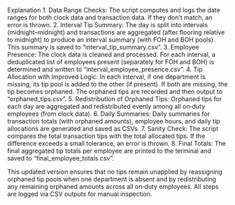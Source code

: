 Explanation
	1.	Data Range Checks:
The script computes and logs the date ranges for both clock data and transaction data. If they don’t match, an error is thrown.
	2.	Interval Tip Summary:
The day is split into intervals (midnight–midnight) and transactions are aggregated (after flooring relative to midnight) to produce an interval summary (with FOH and BOH pools). This summary is saved to “interval_tip_summary.csv”.
	3.	Employee Presence:
The clock data is cleaned and processed. For each interval, a deduplicated list of employees present (separately for FOH and BOH) is determined and written to “interval_employee_presence.csv”.
	4.	Tip Allocation with Improved Logic:
In each interval, if one department is missing, its tip pool is added to the other (if present). If both are missing, the tip becomes orphaned. The orphaned tips are recorded and then output to “orphaned_tips.csv”.
	5.	Redistribution of Orphaned Tips:
Orphaned tips for each day are aggregated and redistributed evenly among all on‑duty employees (from clock data).
	6.	Daily Summaries:
Daily summaries for transaction totals (with orphaned amounts), employee hours, and daily tip allocations are generated and saved as CSVs.
	7.	Sanity Check:
The script compares the total transaction tips with the total allocated tips. If the difference exceeds a small tolerance, an error is thrown.
	8.	Final Totals:
The final aggregated tip totals per employee are printed to the terminal and saved to “final_employee_totals.csv”.

This updated version ensures that no tips remain unapplied by reassigning orphaned tip pools when one department is absent and by redistributing any remaining orphaned amounts across all on‑duty employees. All steps are logged via CSV outputs for manual inspection.